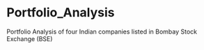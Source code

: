 # Portfolio_Analysis
Portfolio Analysis of four Indian companies listed in Bombay Stock Exchange (BSE)
